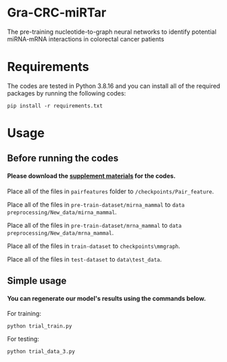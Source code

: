 # Gra-CRC-miRTar
The pre-training nucleotide-to-graph neural networks to identify potential miRNA-mRNA interactions in colorectal cancer patients

# Requirements
The codes are tested in Python 3.8.16 and you can install all of the required packages by running the following codes:
```
pip install -r requirements.txt
```

# Usage

## Before running the codes
#### Please download the [supplement materials](https://drive.google.com/drive/folders/1caGodK_1220YXQfKSLjHIvi87VBRau97?usp=drive_link) for the codes.
Place all of the files in `pairfeatures` folder to `/checkpoints/Pair_feature`.

Place all of the files in `pre-train-dataset/mirna_mammal` to `data preprocessing/New_data/mirna_mammal`.

Place all of the files in `pre-train-dataset/mrna_mammal` to `data preprocessing/New_data/mrna_mammal`.

Place all of the files in `train-dataset` to `checkpoints\mmgraph`.

Place all of the files in `test-dataset` to `data\test_data`.

## Simple usage
#### You can regenerate our model's results using the commands below.

For training:
```
python trial_train.py
```
For testing:
```
python trial_data_3.py
```


